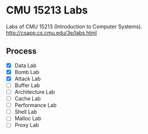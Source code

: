 # CMU 15213 Labs

Labs of CMU 15213 (Introduction to Computer Systems).
<http://csapp.cs.cmu.edu/3e/labs.html>

## Process

- [x] Data Lab
- [x] Bomb Lab
- [x] Attack Lab
- [ ] Buffer Lab
- [ ] Architecture Lab
- [ ] Cache Lab
- [ ] Performance Lab
- [ ] Shell Lab
- [ ] Malloc Lab
- [ ] Proxy Lab
